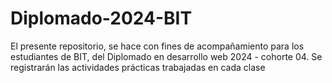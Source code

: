 # Diplomado-2024-BIT
El presente repositorio, se hace con fines de acompañamiento para los estudiantes de BIT, del Diplomado en desarrollo web 2024 - cohorte 04. Se registrarán las actividades prácticas trabajadas en cada clase
